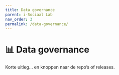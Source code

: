 ```yaml
---
title: Data governance
parent: i-Sociaal Lab
nav_order: 3
permalink: /data-governance/
---
```


# 📊 Data governance
Korte uitleg… en knoppen naar de repo’s of releases.
